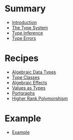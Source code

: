 # Summary

- [Introduction](./introduction.md)
- [The Type System](./type_system.md)
- [Type Inference](./type_infer.md)
- [Type Errors](./type_errors.md)

# Recipes 

- [Algebraic Data Types](./recipe_adt.md)
- [Type Classes](./recipe_type_classes.md)
- [Algebraic Effects](./recipe_effects.md)
- [Values as Types]()
- [Portgraphs](./recipe_portgraph.md)
- [Higher Rank Polymorphism]()

# Example

- [Example](./example_simple.md)

